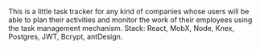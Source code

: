 This is a little task tracker for any kind of companies whose users will be able to plan their activities and monitor the work of their employees using the task management mechanism. Stack: React, MobX, Node, Knex, Postgres, JWT, Bcrypt, antDesign.
